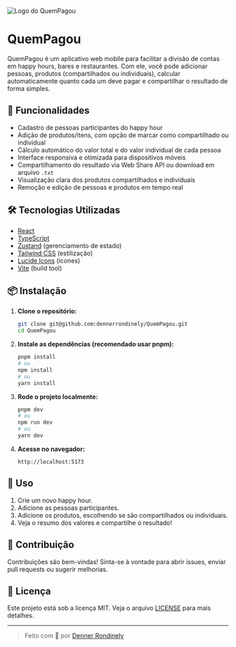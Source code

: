 ![Logo do QuemPagou](./public/logo.png)

# QuemPagou

QuemPagou é um aplicativo web mobile para facilitar a divisão de contas em happy hours, bares e restaurantes. Com ele, você pode adicionar pessoas, produtos (compartilhados ou individuais), calcular automaticamente quanto cada um deve pagar e compartilhar o resultado de forma simples.

## 🚀 Funcionalidades

- Cadastro de pessoas participantes do happy hour
- Adição de produtos/itens, com opção de marcar como compartilhado ou individual
- Cálculo automático do valor total e do valor individual de cada pessoa
- Interface responsiva e otimizada para dispositivos móveis
- Compartilhamento do resultado via Web Share API ou download em arquivo `.txt`
- Visualização clara dos produtos compartilhados e individuais
- Remoção e edição de pessoas e produtos em tempo real

## 🛠️ Tecnologias Utilizadas

- [React](https://react.dev/)
- [TypeScript](https://www.typescriptlang.org/)
- [Zustand](https://zustand-demo.pmnd.rs/) (gerenciamento de estado)
- [Tailwind CSS](https://tailwindcss.com/) (estilização)
- [Lucide Icons](https://lucide.dev/) (ícones)
- [Vite](https://vitejs.dev/) (build tool)

## 📦 Instalação

1. **Clone o repositório:**
   ```bash
   git clone git@github.com:dennerrondinely/QuemPagou.git
   cd QuemPagou
   ```

2. **Instale as dependências (recomendado usar pnpm):**
   ```bash
   pnpm install
   # ou
   npm install
   # ou
   yarn install
   ```

3. **Rode o projeto localmente:**
   ```bash
   pnpm dev
   # ou
   npm run dev
   # ou
   yarn dev
   ```

4. **Acesse no navegador:**
   ```
   http://localhost:5173
   ```

## 📱 Uso

1. Crie um novo happy hour.
2. Adicione as pessoas participantes.
3. Adicione os produtos, escolhendo se são compartilhados ou individuais.
4. Veja o resumo dos valores e compartilhe o resultado!

## 🤝 Contribuição

Contribuições são bem-vindas! Sinta-se à vontade para abrir issues, enviar pull requests ou sugerir melhorias.

## 📝 Licença

Este projeto está sob a licença MIT. Veja o arquivo [LICENSE](LICENSE) para mais detalhes.

---

> Feito com 💜 por [Denner Rondinely](https://github.com/dennerrondinely)
